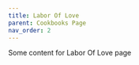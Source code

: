 ```yaml
---
title: Labor Of Love
parent: Cookbooks Page
nav_order: 2
---
```


Some content for Labor Of Love page
